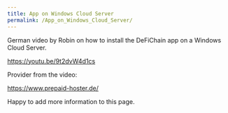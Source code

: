 ```yaml
---
title: App on Windows Cloud Server
permalink: /App_on_Windows_Cloud_Server/
---
```


German video by Robin on how to install the DeFiChain app on a Windows Cloud Server.

<https://youtu.be/9t2dvW4d1cs>

Provider from the video:

<https://www.prepaid-hoster.de/>

Happy to add more information to this page.
